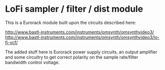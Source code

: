 LoFi sampler / filter / dist module
===================================

This is a Eurorack module built upon the circuits described here: 

http://www.bastl-instruments.com/instruments/omsynth/omsynthvideo3/
http://www.bastl-instruments.com/instruments/omsynth/omsynthvideo3/lo-fi-vcf/

The added stuff here is Eurorack power supply circuits, an output amplifier and some circuitry to get correct polarity on the sample rate/filter bandwidth control voltage.


